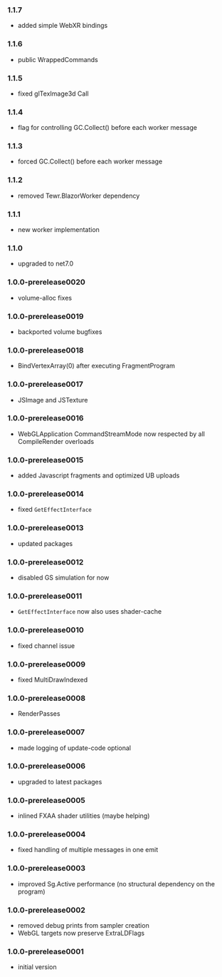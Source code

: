 ### 1.1.7
* added simple WebXR bindings

### 1.1.6
* public WrappedCommands

### 1.1.5
* fixed glTexImage3d Call

### 1.1.4
* flag for controlling GC.Collect() before each worker message

### 1.1.3
* forced GC.Collect() before each worker message

### 1.1.2
* removed Tewr.BlazorWorker dependency

### 1.1.1
* new worker implementation

### 1.1.0
* upgraded to net7.0

### 1.0.0-prerelease0020
* volume-alloc fixes

### 1.0.0-prerelease0019
* backported volume bugfixes

### 1.0.0-prerelease0018
* BindVertexArray(0) after executing FragmentProgram

### 1.0.0-prerelease0017
* JSImage and JSTexture

### 1.0.0-prerelease0016
* WebGLApplication CommandStreamMode now respected by all CompileRender overloads

### 1.0.0-prerelease0015
* added Javascript fragments and optimized UB uploads

### 1.0.0-prerelease0014
* fixed `GetEffectInterface` 

### 1.0.0-prerelease0013
* updated packages

### 1.0.0-prerelease0012
* disabled GS simulation for now

### 1.0.0-prerelease0011
* `GetEffectInterface` now also uses shader-cache

### 1.0.0-prerelease0010
* fixed channel issue

### 1.0.0-prerelease0009
* fixed MultiDrawIndexed

### 1.0.0-prerelease0008
* RenderPasses

### 1.0.0-prerelease0007
* made logging of update-code optional

### 1.0.0-prerelease0006
* upgraded to latest packages

### 1.0.0-prerelease0005
* inlined FXAA shader utilities (maybe helping)

### 1.0.0-prerelease0004
* fixed handling of multiple messages in one emit

### 1.0.0-prerelease0003
* improved Sg.Active performance (no structural dependency on the program)

### 1.0.0-prerelease0002
* removed debug prints from sampler creation
* WebGL targets now preserve ExtraLDFlags

### 1.0.0-prerelease0001
* initial version

